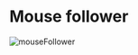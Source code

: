 # Mouse follower
![mouseFollower](https://github.com/Ghosthard117T/mouse-follower/assets/132961867/2c863503-8f5d-4743-b713-ad0e64ef8abe)

